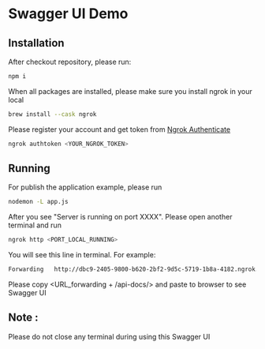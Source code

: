 # Swagger UI Demo

## Installation

After checkout repository, please run:

```sh
npm i
```
When all packages are installed, please make sure you install ngrok in your local

```sh
brew install --cask ngrok
```

Please register your account and get token from [Ngrok Authenticate](https://breakdance.github.io/breakdance/)

```sh
ngrok authtoken <YOUR_NGROK_TOKEN>
```

## Running

For publish the application example, please run

```sh
nodemon -L app.js
```
After you see "Server is running on port XXXX". Please open another terminal and run

```sh
ngrok http <PORT_LOCAL_RUNNING>
```
You will see this line in terminal. For example:
```sh
Forwarding   http://dbc9-2405-9800-b620-2bf2-9d5c-5719-1b8a-4182.ngrok.io -> http://localhost:8080
```

Please copy <URL_forwarding + /api-docs/> and paste to browser to see Swagger UI

## Note :
Please do not close any terminal during using this Swagger UI